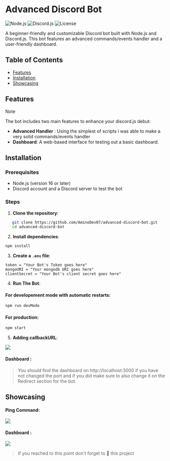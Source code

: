 # Advanced Discord Bot

![Node.js](https://img.shields.io/badge/Node.js-v16.0.0-brightgreen) ![Discord.js](https://img.shields.io/badge/Discord.js-v14.12.1-blue) ![License](https://img.shields.io/badge/License-MIT-yellow.svg)

A beginner-friendly and customizable Discord bot built with Node.js and Discord.js. This bot features an advanced commands/events handler and a user-friendly dashboard.

## Table of Contents

- [Features](#features)
- [Installation](#installation)
- [Showcasing](#showcasing)

## Features

> [!NOTE]
> The bot includes two main features to enhance your discord.js debut:
> - **Advanced Handler** : Using the simplest of scripts i was able to make a very solid commands/events handler
> - **Dashboard**: A web-based interface for testing out a basic dashboard.

## Installation

### Prerequisites

- Node.js (version 16 or later)
- Discord account and a Discord server to test the bot

### Steps

1. **Clone the repository**:

```bash
   git clone https://github.com/AmineDev07/advanced-discord-bot.git
   cd advanced-discord-bot
```
2. **Install dependencies**:

```bash
npm install
```
3. **Create a `.env` file**:
```env
token = "Your Bot's Token goes here"
mongoURI = "Your mongodb URI goes here"
clientSecret = "Your Bot's client secret goes here"
```
4. **Run The Bot**:

#### For developement mode with automatic restarts:
```bash
npm run devMode
```
#### For production:
```bash
npm start
```
5. **Adding callbackURL**:
<img src="https://media.discordapp.net/attachments/1300075032453714052/1300211098016022670/image.png?ex=67200372&is=671eb1f2&hm=405c4bc327dc22aa9d739394a4aac18ea83097849743ec501cc5d3d0900896b8&=&format=webp&quality=lossless&width=1230&height=675">

#### Dashboard : 
> You should find the dashboard on http://localhost:3000 if you have not changed the port and if you did make sure to also change it on the Redirect section for the bot.

## Showcasing 
#### Ping Command: 
<img src="https://media.discordapp.net/attachments/1300075032453714052/1300209975112503408/image.png?ex=67200266&is=671eb0e6&hm=c4003751926063edaf5933dcb1a75808329d80157929e272e0dffd84ce5e3c97&=&format=webp&quality=lossless&width=516&height=217">

#### Dashboard : 
<img src="https://media.discordapp.net/attachments/1300075032453714052/1300210038274523136/image.png?ex=67200275&is=671eb0f5&hm=e27add5b60dbad489e8b27d093a4fc600617c8d73bcedfd1a425edfaa51bdb98&=&format=webp&quality=lossless&width=1238&height=675">



> If you reached to this point don't forget to 🌟 this project
